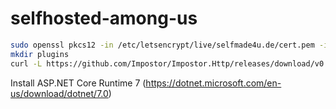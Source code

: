 # selfhosted-among-us

```bash
sudo openssl pkcs12 -in /etc/letsencrypt/live/selfmade4u.de/cert.pem -inkey /etc/letsencrypt/live/selfmade4u.de/privkey.pem -export -clcerts -out privkey.der -passout pass:
mkdir plugins
curl -L https://github.com/Impostor/Impostor.Http/releases/download/v0.4.0/Impostor.Http.dll --output plugins/Impostor.Http.dll
```

Install ASP.NET Core Runtime 7 (https://dotnet.microsoft.com/en-us/download/dotnet/7.0)
